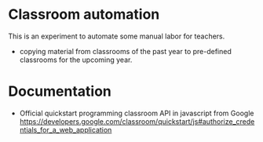 # Classroom automation
This is an experiment to automate some manual labor for teachers.
- copying material from classrooms of the past year
to pre-defined classrooms for the upcoming year.

# Documentation
- Official quickstart programming classroom API in javascript from Google<br>
https://developers.google.com/classroom/quickstart/js#authorize_credentials_for_a_web_application

